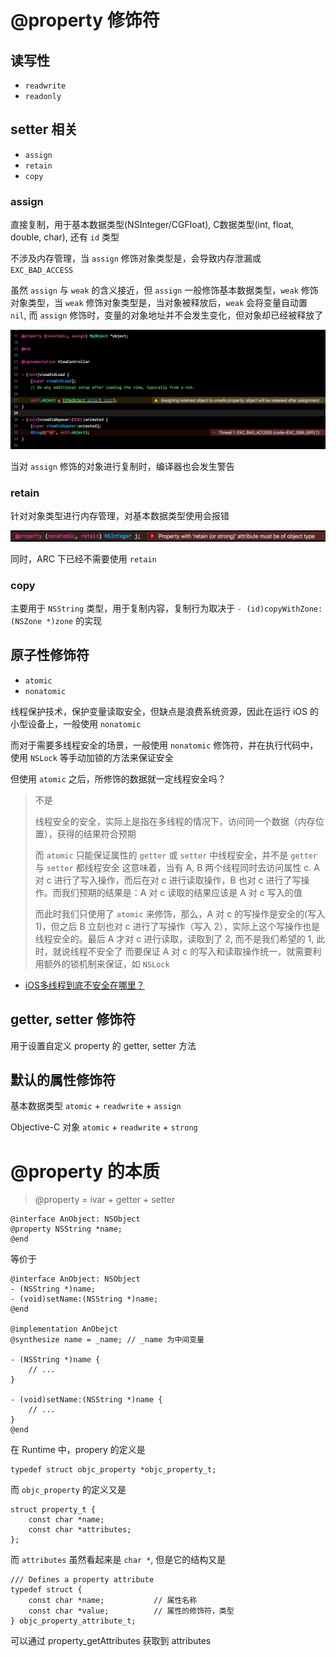 # @property 修饰符

## 读写性
- `readwrite`
- `readonly`

## setter 相关
- `assign`
- `retain`
- `copy`

### assign

直接复制，用于基本数据类型(NSInteger/CGFloat), C数据类型(int, float, double, char), 还有 `id` 类型

不涉及内存管理，当 `assign` 修饰对象类型是，会导致内存泄漏或 `EXC_BAD_ACCESS`

虽然 `assign` 与 `weak` 的含义接近，但 `assign` 一般修饰基本数据类型，`weak` 修饰对象类型，当 `weak` 修饰对象类型是，当对象被释放后，`weak` 会将变量自动置 `nil`, 而 `assign` 修饰时，变量的对象地址并不会发生变化，但对象却已经被释放了

![](media/15243651195699.jpg)

当对 `assign` 修饰的对象进行复制时，编译器也会发生警告

### retain

针对对象类型进行内存管理，对基本数据类型使用会报错

![](media/15243647336983.jpg)

同时，ARC 下已经不需要使用 `retain`

### copy

主要用于 `NSString` 类型，用于复制内容，复制行为取决于 `- (id)copyWithZone:(NSZone *)zone` 的实现

## 原子性修饰符
- `atomic`
- `nonatomic`

线程保护技术，保护变量读取安全，但缺点是浪费系统资源，因此在运行 iOS 的小型设备上，一般使用 `nonatomic`

而对于需要多线程安全的场景，一般使用 `nonatomic` 修饰符，并在执行代码中，使用 `NSLock` 等手动加锁的方法来保证安全

但使用 `atomic` 之后，所修饰的数据就一定线程安全吗？

> 不是
> 
> 线程安全的安全，实际上是指在多线程的情况下，访问同一个数据（内存位置），获得的结果符合预期
> 
> 而 `atomic` 只能保证属性的 `getter` 或 `setter` 中线程安全，并不是 `getter` 与 `setter` 都线程安全
> 这意味着，当有 A, B 两个线程同时去访问属性 c. A 对 c 进行了写入操作，而后在对 c 进行读取操作，B 也对 c 进行了写操作。而我们预期的结果是：A 对 c 读取的结果应该是 A 对 c 写入的值
> 
> 而此时我们只使用了 `atomic` 来修饰，那么，A 对 c 的写操作是安全的(写入 1)，但之后 B 立刻也对 c 进行了写操作（写入 2），实际上这个写操作也是线程安全的。最后 A 才对 c 进行读取，读取到了 2, 而不是我们希望的 1, 此时，就说线程不安全了
> 而要保证 A 对 c 的写入和读取操作统一，就需要利用额外的锁机制来保证，如 `NSLock`

- [iOS多线程到底不安全在哪里？](http://mrpeak.cn/blog/ios-thread-safety/)

## getter, setter 修饰符

用于设置自定义 property 的 getter, setter 方法

## 默认的属性修饰符

基本数据类型 `atomic` + `readwrite` + `assign`

Objective-C 对象 `atomic` + `readwrite` + `strong`

# @property 的本质

> @property = ivar + getter + setter

```objc
@interface AnObject: NSObject
@property NSString *name;
@end
```

等价于

```objc
@interface AnObject: NSObject
- (NSString *)name;
- (void)setName:(NSString *)name;
@end

@implementation AnObejct
@synthesize name = _name; // _name 为中间变量

- (NSString *)name {
    // ...
}

- (void)setName:(NSString *)name {
    // ...
}
@end
```

在 Runtime 中，propery 的定义是

```objc
typedef struct objc_property *objc_property_t;
```

而 `objc_property` 的定义又是

```objc
struct property_t {
    const char *name;
    const char *attributes;
};
```

而 `attributes` 虽然看起来是 `char *`, 但是它的结构又是

```objc
/// Defines a property attribute
typedef struct {
    const char *name;           // 属性名称
    const char *value;          // 属性的修饰符，类型
} objc_property_attribute_t;
```

可以通过 property_getAttributes 获取到 attributes



